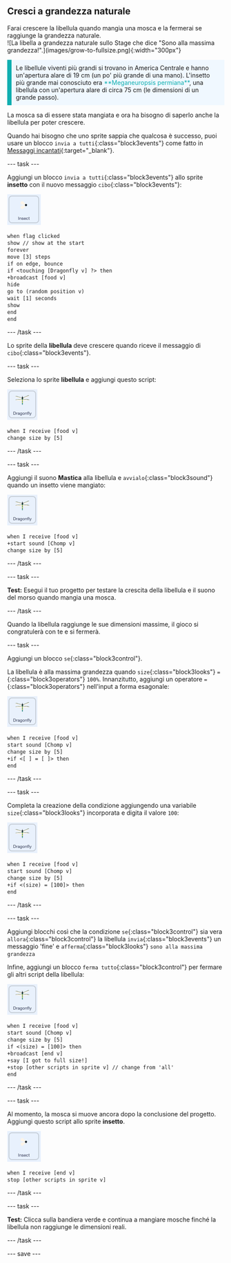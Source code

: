 ## Cresci a grandezza naturale

<div style="display: flex; flex-wrap: wrap">
<div style="flex-basis: 200px; flex-grow: 1; margin-right: 15px;">
Farai crescere la libellula quando mangia una mosca e la fermerai se raggiunge la grandezza naturale.
</div>
<div>
![La libella a grandezza naturale sullo Stage che dice "Sono alla massima grandezza!".](images/grow-to-fullsize.png){:width="300px"}
</div>
</div>

<p style="border-left: solid; border-width:10px; border-color: #0faeb0; background-color: aliceblue; padding: 10px;">
Le libellule viventi più grandi si trovano in America Centrale e hanno un'apertura alare di 19 cm (un po' più grande di una mano). L'insetto più grande mai conosciuto era <span style="color: #0faeb0">**Meganeuropsis permiana**</span>, una libellula con un'apertura alare di circa 75 cm (le dimensioni di un grande passo).</p>

La mosca sa di essere stata mangiata e ora ha bisogno di saperlo anche la libellula per poter crescere.

Quando hai bisogno che uno sprite sappia che qualcosa è successo, puoi usare un blocco `invia a tutti`{:class="block3events"} come fatto in [Messaggi incantati](https://projects.raspberrypi.org/en/projects/broadcasting-spells){:target="_blank"}.

--- task ---

Aggiungi un blocco `invia a tutti`{:class="block3events"} allo sprite **insetto** con il nuovo messaggio `cibo`{:class="block3events"}:

![](images/fly-icon.png)

```blocks3
when flag clicked
show // show at the start
forever
move [3] steps
if on edge, bounce
if <touching [Dragonfly v] ?> then
+broadcast [food v]
hide
go to (random position v)
wait [1] seconds
show
end
end
```
--- /task ---

Lo sprite della **libellula** deve crescere quando riceve il messaggio di `cibo`{:class="block3events"}.

--- task ---

Seleziona lo sprite **libellula** e aggiungi questo script:

![](images/dragonfly-icon.png)

```blocks3 
when I receive [food v]
change size by [5]
```

--- /task ---

--- task ---

Aggiungi il suono **Mastica** alla libellula e `avvialo`{:class="block3sound"} quando un insetto viene mangiato:

![](images/dragonfly-icon.png)

```blocks3 
when I receive [food v]
+start sound [Chomp v]
change size by [5]
```
--- /task ---

--- task ---

**Test:** Esegui il tuo progetto per testare la crescita della libellula e il suono del morso quando mangia una mosca.

--- /task ---

Quando la libellula raggiunge le sue dimensioni massime, il gioco si congratulerà con te e si fermerà.

--- task ---

Aggiungi un blocco `se`{:class="block3control"}.

La libellula è alla massima grandezza quando `size`{:class="block3looks"} `=`{:class="block3operators"} `100%`. Innanzitutto, aggiungi un operatore `=`{:class="block3operators"} nell'input a forma esagonale:

![](images/dragonfly-icon.png)

```blocks3
when I receive [food v]
start sound [Chomp v]
change size by [5]
+if <[ ] = [ ]> then
end
```
--- /task ---

--- task ---

Completa la creazione della condizione aggiungendo una variabile `size`{:class="block3looks"} incorporata e digita il valore `100`:

![](images/dragonfly-icon.png)

```blocks3
when I receive [food v]
start sound [Chomp v]
change size by [5]
+if <(size) = [100]> then
end
```
--- /task ---

--- task ---

Aggiungi blocchi così che la condizione `se`{:class="block3control"} sia vera `allora`{:class="block3control"} la libellula `invia`{:class="block3events"} un messaggio 'fine' e `afferma`{:class="block3looks"} `sono alla massima grandezza`

Infine, aggiungi un blocco `ferma tutto`{:class="block3control"} per fermare gli altri script della libellula:

![](images/dragonfly-icon.png)

```blocks3
when I receive [food v]
start sound [Chomp v]
change size by [5]
if <(size) = [100]> then
+broadcast [end v]
+say [I got to full size!]
+stop [other scripts in sprite v] // change from 'all'
end
```
--- /task ---

--- task ---

Al momento, la mosca si muove ancora dopo la conclusione del progetto. Aggiungi questo script allo sprite **insetto**.

![](images/fly-icon.png)

```blocks3
when I receive [end v]
stop [other scripts in sprite v]
```

--- /task ---

--- task ---

**Test:** Clicca sulla bandiera verde e continua a mangiare mosche finché la libellula non raggiunge le dimensioni reali.

--- /task ---

--- save ---
